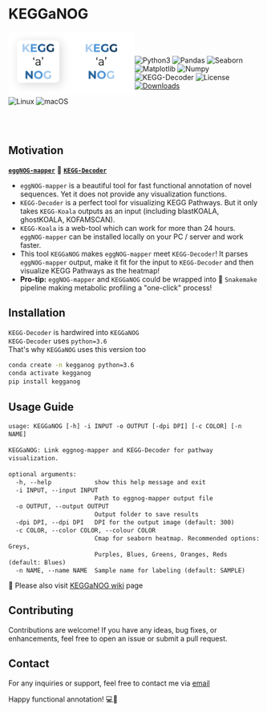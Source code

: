 # KEGGaNOG

<img src="https://github.com/iliapopov17/KEGGaNOG/blob/main/imgs/KaN_logo_light.png#gh-light-mode-only" align="left" width = 25%/>
<img src="https://github.com/iliapopov17/KEGGaNOG/blob/main/imgs/KaN_logo_dark.png#gh-dark-mode-only" align="left" width = 25%/>

<br>
<br>

![Python3](https://img.shields.io/badge/Language-Python3-steelblue)
![Pandas](https://img.shields.io/badge/Dependecy-Pandas-steelblue)
![Seaborn](https://img.shields.io/badge/Dependecy-Seaborn-steelblue)
![Matplotlib](https://img.shields.io/badge/Dependecy-Matplotlib-steelblue)
![Numpy](https://img.shields.io/badge/Dependecy-Numpy-steelblue)
![KEGG-Decoder](https://img.shields.io/badge/Dependecy-KEGG_Decoder-steelblue)
![License](https://img.shields.io/badge/License-MIT-steelblue)
[![Downloads](https://static.pepy.tech/badge/kegganog)](https://pepy.tech/project/kegganog)

![Linux](https://img.shields.io/badge/Linux-FCC624?style=for-the-badge&logo=linux&logoColor=black)
![macOS](https://img.shields.io/badge/mac%20os-000000?style=for-the-badge&logo=macos&logoColor=F0F0F0)

<br>
<br>

## Motivation

[**`eggNOG-mapper`**](https://github.com/eggnogdb/eggnog-mapper) 🤝 [**`KEGG-Decoder`**](https://github.com/bjtully/BioData/blob/master/KEGGDecoder/README.md)

- `eggNOG-mapper` is a beautiful tool for fast functional annotation of novel sequences. Yet it does not provide any visualization functions.
- `KEGG-Decoder` is a perfect tool for visualizing KEGG Pathways. But it only takes `KEGG-Koala` outputs as an input (including blastKOALA, ghostKOALA, KOFAMSCAN).
- `KEGG-Koala` is a web-tool which can work for more than 24 hours. `eggNOG-mapper` can be installed locally on your PC / server and work faster.
- This tool `KEGGaNOG` makes `eggNOG-mapper` meet `KEGG-Decoder`! It parses `eggNOG-mapper` output, make it fit for the input to `KEGG-Decoder` and then visualize KEGG Pathways as the heatmap!
- **Pro-tip:** `eggNOG-mapper` and `KEGGaNOG` could be wrapped into 🐍 `Snakemake` pipeline making metabolic profiling a "one-click" process!

## Installation

`KEGG-Decoder` is hardwired into `KEGGaNOG`<br>
`KEGG-Decoder` uses `python=3.6`<br>
That's why `KEGGaNOG` uses this version too

```bash
conda create -n kegganog python=3.6
conda activate kegganog
pip install kegganog
```

## Usage Guide

```
usage: KEGGaNOG [-h] -i INPUT -o OUTPUT [-dpi DPI] [-c COLOR] [-n NAME]

KEGGaNOG: Link eggnog-mapper and KEGG-Decoder for pathway visualization.

optional arguments:
  -h, --help            show this help message and exit
  -i INPUT, --input INPUT
                        Path to eggnog-mapper output file
  -o OUTPUT, --output OUTPUT
                        Output folder to save results
  -dpi DPI, --dpi DPI   DPI for the output image (default: 300)
  -c COLOR, --color COLOR, --colour COLOR
                        Cmap for seaborn heatmap. Recommended options: Greys,
                        Purples, Blues, Greens, Oranges, Reds (default: Blues)
  -n NAME, --name NAME  Sample name for labeling (default: SAMPLE)
```

🔗 Please also visit [KEGGaNOG wiki](https://github.com/iliapopov17/KEGGaNOG/wiki) page

## Contributing
Contributions are welcome! If you have any ideas, bug fixes, or enhancements, feel free to open an issue or submit a pull request.

## Contact
For any inquiries or support, feel free to contact me via [email](mailto:iljapopov17@gmail.com)

Happy functional annotation! 💻🧬
